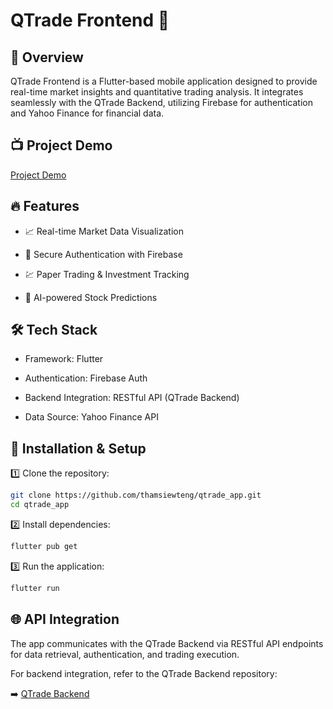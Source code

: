 # QTrade Frontend 🚀

## 📌 Overview

QTrade Frontend is a Flutter-based mobile application designed to provide real-time market insights and quantitative trading analysis. It integrates seamlessly with the QTrade Backend, utilizing Firebase for authentication and Yahoo Finance for financial data.

## 📺 Project Demo
[Project Demo](https://www.youtube.com/watch?v=mwsGvQP8tBA)

## 🔥 Features

- 📈 Real-time Market Data Visualization

- 🔐 Secure Authentication with Firebase

- 💹 Paper Trading & Investment Tracking
  
- 🤖 AI-powered Stock Predictions

## 🛠️ Tech Stack

- Framework: Flutter

- Authentication: Firebase Auth

- Backend Integration: RESTful API (QTrade Backend)

- Data Source: Yahoo Finance API

## 🚀 Installation & Setup


1️⃣ Clone the repository:

```sh
git clone https://github.com/thamsiewteng/qtrade_app.git
cd qtrade_app
```

2️⃣ Install dependencies:

```sh
flutter pub get
```

3️⃣ Run the application:
```sh
flutter run
```

## 🌐 API Integration

The app communicates with the QTrade Backend via RESTful API endpoints for data retrieval, authentication, and trading execution.

For backend integration, refer to the QTrade Backend repository:

➡️ [QTrade Backend](https://github.com/thamsiewteng/QTradeBackend.git)

